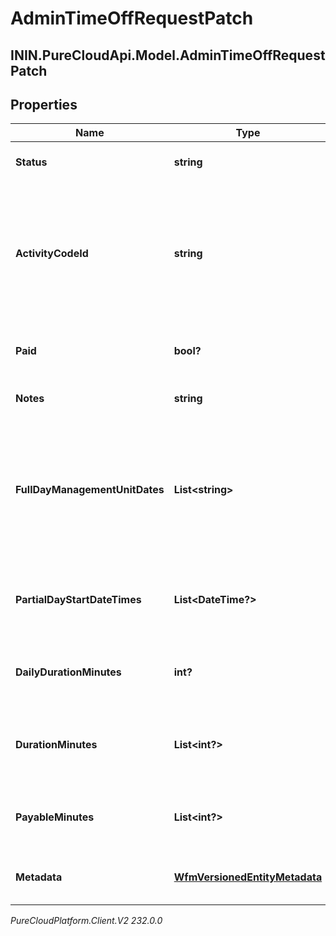 # AdminTimeOffRequestPatch

## ININ.PureCloudApi.Model.AdminTimeOffRequestPatch

## Properties

|Name | Type | Description | Notes|
|------------ | ------------- | ------------- | -------------|
| **Status** | **string** | The status of this time off request | [optional] |
| **ActivityCodeId** | **string** | The ID of the activity code associated with this time off request. Activity code must be of the TimeOff category | [optional] |
| **Paid** | **bool?** | Whether this is a paid time off request | [optional] |
| **Notes** | **string** | Notes about the time off request | [optional] |
| **FullDayManagementUnitDates** | **List&lt;string&gt;** | A set of dates in yyyy-MM-dd format. Should be interpreted in the management unit&#39;s configured time zone. | [optional] |
| **PartialDayStartDateTimes** | **List&lt;DateTime?&gt;** | A set of start date-times in ISO-8601 format for partial day requests. | [optional] |
| **DailyDurationMinutes** | **int?** | The daily duration of this time off request in minutes | [optional] |
| **DurationMinutes** | **List&lt;int?&gt;** | Daily durations for each day of this time off request in minutes | [optional] |
| **PayableMinutes** | **List&lt;int?&gt;** | Payable minutes for each day of this time off request | [optional] |
| **Metadata** | [**WfmVersionedEntityMetadata**](WfmVersionedEntityMetadata) | Version metadata for the time off request | |



_PureCloudPlatform.Client.V2 232.0.0_
